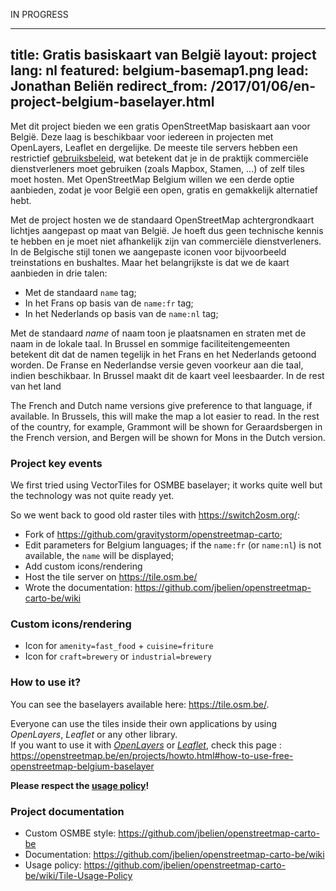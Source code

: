IN PROGRESS

---
title: Gratis basiskaart van België
layout: project
lang: nl
featured: belgium-basemap1.png
lead: Jonathan Beliën
redirect_from: /2017/01/06/en-project-belgium-baselayer.html
---

Met dit project bieden we een gratis OpenStreetMap basiskaart aan voor België. Deze laag is beschikbaar voor iedereen in projecten met OpenLayers, Leaflet en dergelijke. De meeste tile servers hebben een restrictief [gebruiksbeleid](http://wiki.openstreetmap.org/wiki/Tile_usage_policy), wat betekent dat je in de praktijk commerciële dienstverleners moet gebruiken (zoals Mapbox, Stamen, ...) of zelf tiles moet hosten.
Met OpenStreetMap Belgium willen we een derde optie aanbieden, zodat je voor België een open, gratis en gemakkelijk alternatief hebt.

Met de project hosten we de standaard OpenStreetMap achtergrondkaart lichtjes aangepast op maat van België. Je hoeft dus geen technische kennis te hebben en je moet niet afhankelijk zijn van commerciële dienstverleners. In de Belgische stijl tonen we aangepaste iconen voor bijvoorbeeld treinstations en bushaltes. Maar het belangrijkste is dat we de kaart aanbieden in drie talen:

* Met de standaard `name` tag;
* In het Frans op basis van de `name:fr` tag;
* In het Nederlands op basis van de `name:nl` tag;

Met de standaard _name_ of naam toon je plaatsnamen en straten met de naam in de lokale taal. In Brussel en sommige faciliteitengemeenten betekent dit dat de namen tegelijk in het Frans en het Nederlands getoond worden. 
De Franse en Nederlandse versie geven voorkeur aan die taal, indien beschikbaar. In Brussel maakt dit de kaart veel leesbaarder. In de rest van het land 

The French and Dutch name versions give preference to that language, if available. In Brussels, this will make the map a lot easier to read. In the rest of the country, for example, Grammont will be shown for Geraardsbergen in the French version, and Bergen will be shown for Mons in the Dutch version.

### Project key events

We first tried using VectorTiles for OSMBE baselayer; it works quite well but the technology was not quite ready yet.

So we went back to good old raster tiles with <https://switch2osm.org/>:

- Fork of <https://github.com/gravitystorm/openstreetmap-carto>;
- Edit parameters for Belgium languages; if the `name:fr` (or `name:nl`) is not available, the `name` will be displayed;
- Add custom icons/rendering
- Host the tile server on <https://tile.osm.be/>
- Wrote the documentation: <https://github.com/jbelien/openstreetmap-carto-be/wiki>

### Custom icons/rendering

- Icon for `amenity=fast_food` + `cuisine=friture`
- Icon for `craft=brewery` or `industrial=brewery`

### How to use it?

You can see the baselayers available here: <https://tile.osm.be/>.

Everyone can use the tiles inside their own applications by using *OpenLayers*, *Leaflet* or any other library.  
If you want to use it with *[OpenLayers](https://openlayers.org/)* or *[Leaflet](http://leafletjs.com/)*, check this page : <https://openstreetmap.be/en/projects/howto.html#how-to-use-free-openstreetmap-belgium-baselayer>

**Please respect the [usage policy](https://github.com/jbelien/openstreetmap-carto-be/wiki/Tile-Usage-Policy)!**

### Project documentation

- Custom OSMBE style: <https://github.com/jbelien/openstreetmap-carto-be>
- Documentation: <https://github.com/jbelien/openstreetmap-carto-be/wiki>
- Usage policy: <https://github.com/jbelien/openstreetmap-carto-be/wiki/Tile-Usage-Policy>

